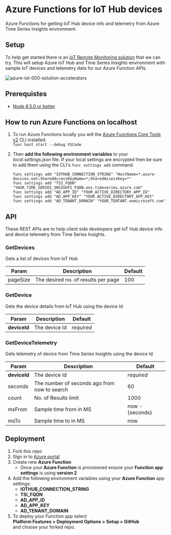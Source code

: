 # Azure Functions for IoT Hub devices

Azure Functions for getting IoT Hub device info and telemetry from Azure Time Series Insights environment.

## Setup
To help get started there is an [IoT Remote Monitoring solution](https://www.azureiotsolutions.com/Accelerators) that we can try. 
This will setup Azure IoT Hub and Time Series Insights environment with sample IoT devices and telemetry data for our Azure Function APIs.

![azure-iot-000-solution-accelerators](https://user-images.githubusercontent.com/1880480/46277671-c3a70980-c55b-11e8-8cdf-f77a9c5ff1d3.jpg)

## Prerequistes
- [Node 8.5.0 or better](https://nodejs.org/en/)

## How to run Azure Functions on localhost
1. To run Azure Functions locally you will the [Azure Functions Core Tools v2](https://docs.microsoft.com/en-us/azure/azure-functions/functions-run-local#v2) CLI installed.  
`func host start --debug VSCode`

2. Then **add the following environment variables** to your *local.settings.json* file. If your local settings are encrypted then be sure to add them using the CLI's `func settings add` command.
    ```
    func settings add "IOTHUB_CONNECTION_STRING" "HostName=*.azure-devices.net;SharedAccessKeyName=*;SharedAccessKey=*"
    func settings add "TSI_FQDN" "YOUR_TIME_SERIES_INSIGHTS_FQDN.env.timeseries.azure.com"
    func settings add "AD_APP_ID" "YOUR_ACTIVE_DIRECTORY_APP_ID"
    func settings add "AD_APP_KEY" "YOUR_ACTIVE_DIRECTORY_APP_KEY"
    func settings add "AD_TENANT_DOMAIN" "YOUR_TENTANT.onmicrosoft.com"
    ```

## API
These REST APIs are to help client side developers get IoT Hub device info and device telemetry from Time Series Insights. 

### GetDevices
Gets a list of devices from IoT Hub

| Param | Description | Default | 
| --- | --- | --- |
| pageSize | The desired no. of results per page | 100

### GetDevice
Gets the device details from IoT Hub using the device Id

| Param | Description | Default | 
| --- | --- | --- |
| **deviceId** | The device Id | *required*


### GetDeviceTelemetry
Gets telemetry of device from Time Series Insights using the device Id

| Param | Description | Default | 
| --- | --- | --- |
| **deviceId** | The device Id | *required*
| seconds | The number of seconds ago from now to search | 60
| count | No. of Results limit | 1000
| msFrom | Sample time from in MS | now - {seconds}
| msTo | Sample time to in MS | now

## Deployment
1. Fork this repo
2. Sign in to [Azure portal](https://portal.azure.com)
2. Create new **Azure Function**
    - Once your **Azure Function** is provisioned ensure your **Function app settings** is using **version 2**
3. Add the following environment variables using your **Azure Function** app settings:
    - **IOTHUB_CONNECTION_STRING**
    - **TSI_FQDN**
    - **AD_APP_ID**
    - **AD_APP_KEY**
    - **AD_TENANT_DOMAIN**
4. To deploy your Function app select  
  **Platform Features > Deployment Options > Setup > GitHub**  
  and choose your forked repo.